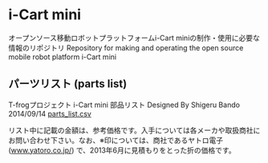 # i-Cart mini

オープンソース移動ロボットプラットフォームi-Cart miniの制作・使用に必要な情報のリポジトリ
Repository for making and operating the open source mobile robot platform i-Cart mini

## パーツリスト (parts list)

T-frogプロジェクト i-Cart mini 部品リスト Designed By Shigeru Bando 2014/09/14
[parts_list.csv](parts_list.csv)

リスト中に記載の金額は、参考価格です。入手については各メーカや取扱商社にお問い合わせ下さい。なお、※印については、商社であるヤトロ電子 (www.yatoro.co.jp/) で、2013年6月に見積もりをとった折の価格です。

